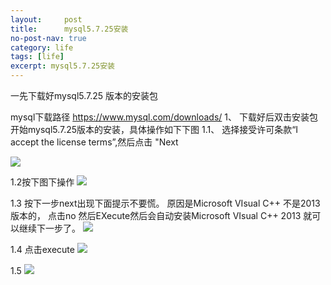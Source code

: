 ```yaml
---
layout:     post
title:      mysql5.7.25安装
no-post-nav: true
category: life
tags: [life]
excerpt: mysql5.7.25安装
---
```


一先下载好mysql5.7.25 版本的安装包

  mysql下载路径 https://www.mysql.com/downloads/ 
1、 下载好后双击安装包开始mysql5.7.25版本的安装，具体操作如下下图
1.1、 选择接受许可条款“I accept the license terms”,然后点击 "Next 

![](http://jiangyl23.github.io/assets/images/2019/2019031901.png)

1.2按下图下操作
![](http://jiangyl23.github.io/assets/images/2019/2019031902.png)

1.3 按下一步next出现下面提示不要慌。
   原因是Microsoft VIsual C++ 不是2013版本的， 点击no 然后EXecute然后会自动安装Microsoft VIsual C++ 2013
   就可以继续下一步了。
![](http://jiangyl23.github.io/assets/images/2019/2019031904.png)


1.4 点击execute
![](http://jiangyl23.github.io/assets/images/2019/2019031905.png)

1.5 
![](http://jiangyl23.github.io/assets/images/2019/2019031906.png)



